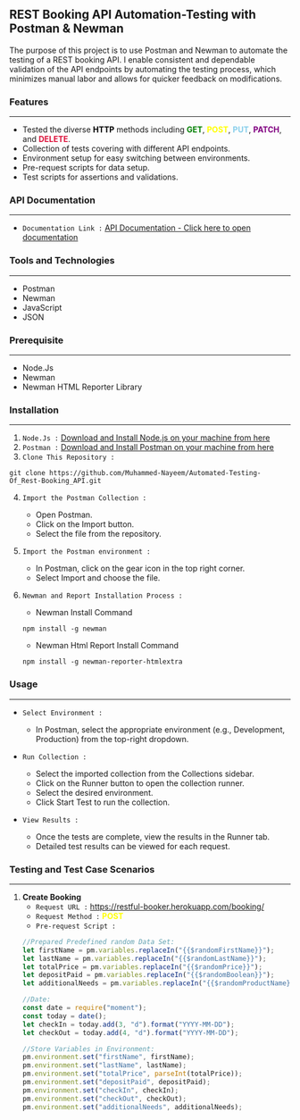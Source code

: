 ## REST Booking API Automation-Testing with Postman & Newman

The purpose of this project is to use Postman and Newman to automate the testing of a REST booking API. I enable consistent and dependable validation of the API endpoints by automating the testing process, which minimizes manual labor and allows for quicker feedback on modifications.

### Features
----
- Tested the diverse <span style="color: black; font-weight: bold;">HTTP</span> methods including <span style="color: green; font-weight: bold;">GET</span>, <span style="color: yellow; font-weight: bold;">POST</span>, <span style="color: skyblue; font-weight: bold;">PUT</span>, <span style="color: purple; font-weight: bold;">PATCH</span>, and <span style="color: crimson; font-weight: bold;">DELETE</span>.
- Collection of tests covering with different API endpoints.
- Environment setup for easy switching between environments.
- Pre-request scripts for data setup.
- Test scripts for assertions and validations.

### API Documentation
----
- `Documentation Link :` [API Documentation - Click here to open documentation](https://documenter.getpostman.com/view/29174005/2sA35A95nd)

### Tools and Technologies
----
- Postman
- Newman
- JavaScript
- JSON

### Prerequisite
----
- Node.Js
- Newman
- Newman HTML Reporter Library

### Installation
----
1. `Node.Js :` [Download and Install Node.js on your machine from here](https://nodejs.org/en/download)
2. `Postman :` [Download and Install Postman on your machine from here](https://www.postman.com/downloads/)
3. `Clone This Repository :` 
```console
git clone https://github.com/Muhammed-Nayeem/Automated-Testing-Of_Rest-Booking_API.git
```
4. `Import the Postman Collection :`  

    - Open Postman.
    - Click on the Import button.
    - Select the file from the repository.

5. `Import the Postman environment :`  

    - In Postman, click on the gear icon in the top right corner.
    - Select Import and choose the file.

6. `Newman and Report Installation Process :`  

    - Newman Install Command
    ```console
    npm install -g newman
    ```
    - Newman Html Report Install Command
    ```console
    npm install -g newman-reporter-htmlextra
    ```

### Usage
----
- `Select Environment :`

    - In Postman, select the appropriate environment (e.g., Development, Production) from the top-right dropdown.

- `Run Collection :`
    
    - Select the imported collection from the Collections sidebar.
    - Click on the Runner button to open the collection runner.
    - Select the desired environment.
    - Click Start Test to run the collection.

- `View Results :`

    - Once the tests are complete, view the results in the Runner tab.
    - Detailed test results can be viewed for each request.

### Testing and Test Case Scenarios
----
1. **Create Booking**   
    - `Request URL :` https://restful-booker.herokuapp.com/booking/
    - `Request Method :` <span style="color: yellow; font-weight: bold;">POST</span>
    - `Pre-request Script :`
    ```js
    //Prepared Predefined random Data Set:
    let firstName = pm.variables.replaceIn("{{$randomFirstName}}");
    let lastName = pm.variables.replaceIn("{{$randomLastName}}");
    let totalPrice = pm.variables.replaceIn("{{$randomPrice}}");
    let depositPaid = pm.variables.replaceIn("{{$randomBoolean}}");
    let additionalNeeds = pm.variables.replaceIn("{{$randomProductName}}");

    //Date:
    const date = require("moment");
    const today = date();
    let checkIn = today.add(3, "d").format("YYYY-MM-DD");
    let checkOut = today.add(4, "d").format("YYYY-MM-DD");

    //Store Variables in Environment:
    pm.environment.set("firstName", firstName);
    pm.environment.set("lastName", lastName);
    pm.environment.set("totalPrice", parseInt(totalPrice));
    pm.environment.set("depositPaid", depositPaid);
    pm.environment.set("checkIn", checkIn);
    pm.environment.set("checkOut", checkOut);
    pm.environment.set("additionalNeeds", additionalNeeds);
    ```
